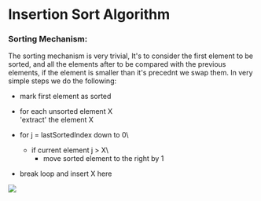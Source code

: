 # Insertion Sort Algorithm

### Sorting Mechanism:

The sorting mechanism is very trivial, It's to consider the first element to be sorted, and all the elements after to be compared with the previous elements, if the element is smaller than it's precednt we swap them. In very simple steps we do the following: 

* mark first element as sorted
* for each unsorted element X\
    'extract' the element X
    
* for j = lastSortedIndex down to 0\
    - if current element j > X\
        * move sorted element to the right by 1

* break loop and insert X here

![](./Insertion.gif)